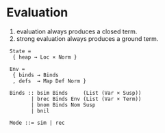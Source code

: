 
# Evaluation

1. evaluation always produces a closed term.
2. strong evaluation always produces a ground term.

```
 State =
  { heap → Loc × Norm }

 Env =
  { binds → Binds
  , defs  → Map Def Norm }

 Binds :: bsim Binds     (List (Var × Susp))
        | brec Binds Env (List (Var × Term))
        | bnom Binds Nom Susp
        | bnil

 Mode ::= sim | rec
```
